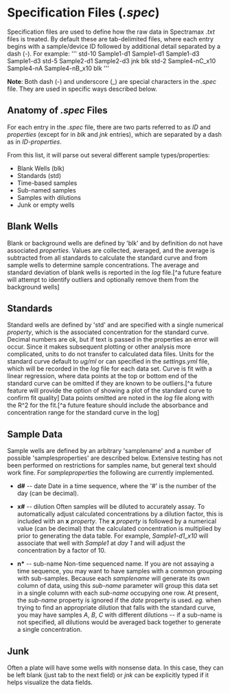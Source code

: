 # Specification Files (*.spec*)

Specification files are used to define how the raw data in Spectramax *.txt* files is treated. By default these are tab-delimited files, where each entry begins with a sample/device ID followed by additional detail separated by a dash (*-*). For example:
'''
std-10	Sample1-d1	Sample1-d1	Sample1-d3	Sample1-d3
std-5	Sample2-d1	Sample2-d3	jnk	blk
std-2	Sample4-nC_x10	Sample4-nA	Sample4-nB_x10	blk
'''

**Note**: Both dash (-) and underscore (\_) are special characters in the *.spec* file. They are used in specific ways described below.

## Anatomy of *.spec* Files

For each entry in the *.spec* file, there are two parts referred to as *ID* and *properties* (except for in *blk* and *jnk* entries), which are separated by a dash as in *ID-properties*. 

From this list, it will parse out several different sample types/properties:
- Blank Wells (blk)
- Standards (std)
- Time-based samples
- Sub-named samples
- Samples with dilutions
- Junk or empty wells

## Blank Wells

Blank or background wells are defined by 'blk' and by definition do not have associated *properties*. Values are collected, averaged, and the average is subtracted from all standards to calculate the standard curve and from sample wells to determine sample concentrations. The average and standard deviation of blank wells is reported in the *log* file.[^a future feature will attempt to identify outliers and optionally remove them from the background wells]

## Standards

Standard wells are defined by 'std' and are specified with a single numerical *property*, which is the associated concentration for the standard curve. Decimal numbers are ok, but if text is passed in the properties an error will occur. Since it makes subsequent plotting or other analysis more complicated, units to do not transfer to calculated data files. Units for the standard curve default to *ug/ml* or can specified in the *settings.yml* file, which will be recorded in the *log* file for each data set. Curve is fit with a linear regression, where data points at the top or bottom end of the standard curve can be omitted if they are known to be outliers.[^a future feature will provide the option of showing a plot of the standard curve to confirm fit quality] Data points omitted are noted in the *log* file along with the R^2 for the fit.[^a future feature should include the absorbance and concentration range for the standard curve in the log]

## Sample Data

Sample wells are defined by an arbitrary 'samplename' and a number of possible 'samplesproperties' are described below. Extensive testing has not been performed on restrictions for samples name, but general text should work fine. For *sampleproperties* the following are currently implemented.

- **d#** -- date
Date in a time sequence, where the '#' is the number of the day (can be decimal).

- **x#** -- dilution
Often samples will be diluted to accurately assay. To automatically adjust calculated concentrations by a dilution factor, this is included with an **x** *property*. The **x** *property* is followed by a numerical value (can be decimal) that the calculated concentration is multiplied by prior to generating the data table. For example, *Sample1-d1_x10* will associate that well with *Sample1* at *day 1* and will adjust the concentration by a factor of 10.

- **n\*** -- sub-name
Non-time sequenced name. If you are not assaying a time sequence, you may want to have samples with a common grouping with sub-samples. Because each *samplename* will generate its own column of data, using this *sub-name* parameter will group this data set in a single column with each *sub-name* occupying one row. At present, the *sub-name* property is ignored if the *date* property is used.
*eg.* when trying to find an appropriate dilution that falls with the standard curve, you may have samples *A*, *B*, *C* with different dilutions -- if a sub-name is not specified, all dilutions would be averaged back together to generate a single concentration.

## Junk

Often a plate will have some wells with nonsense data. In this case, they can be left blank (just tab to the next field) or *jnk* can be explicitly typed if it helps visualize the data fields.